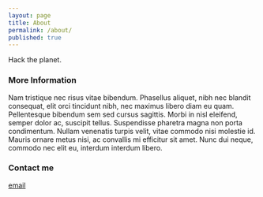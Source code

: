 ```yaml
---
layout: page
title: About
permalink: /about/
published: true
---
```


Hack the planet.

### More Information

Nam tristique nec risus vitae bibendum. Phasellus aliquet, nibh nec blandit consequat, elit orci tincidunt nibh, nec maximus libero diam eu quam. Pellentesque bibendum sem sed cursus sagittis. Morbi in nisl eleifend, semper dolor ac, suscipit tellus. Suspendisse pharetra magna non porta condimentum. Nullam venenatis turpis velit, vitae commodo nisi molestie id. Mauris ornare metus nisi, ac convallis mi efficitur sit amet. Nunc dui neque, commodo nec elit eu, interdum interdum libero.

### Contact me

[email](mailto:mason.a.prince@gmail.com)
